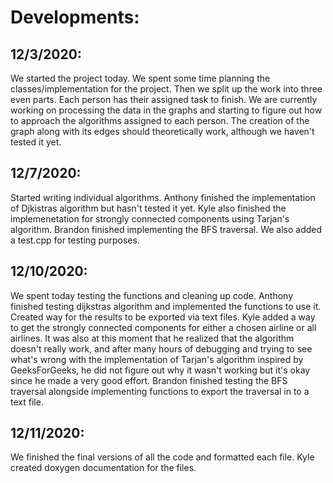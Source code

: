 # Developments: 
## 12/3/2020: 
We started the project today. We spent some time planning the classes/implementation for the project. Then we split up the work into three even parts. Each person has their assigned task to finish.
We are currently working on processing the data in the graphs and starting to figure out how to approach the algorithms assigned to each person.
The creation of the graph along with its edges should theoretically work,
although we haven't tested it yet.
## 12/7/2020: 
Started writing individual algorithms. Anthony finished the implementation of
Djkistras algorithm but hasn't tested it yet. Kyle also finished the
implemenetation for strongly connected components using Tarjan's algorithm. Brandon finished implementing the BFS traversal. We
also added a test.cpp for testing purposes.
## 12/10/2020:
We spent today testing the functions and cleaning up code. Anthony finished testing dijkstras algorithm and implemented the functions to use it.
Created way for the results to be exported via text files. Kyle added a way to
get the strongly connected components for either a chosen airline or all
airlines. It was also at this moment that he realized that the algorithm
doesn't really work, and after many hours of debugging and trying to see
what's wrong with the implementation of Tarjan's algorithm inspired by
GeeksForGeeks, he did not figure out why it wasn't working but it's okay since
he made a very good effort. Brandon finished testing the BFS traversal alongside implementing functions to export the traversal in to a text file.
## 12/11/2020: 
We finished the final versions of all the code and formatted each file. Kyle created doxygen documentation for the files.

